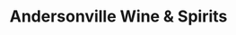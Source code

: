 ---
title: "Andersonville Wine & Spirits"
url: /chicago/andersonville-wine-und-spirits/
shop: Spirituosen
---